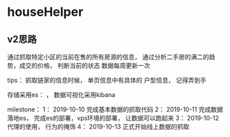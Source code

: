 # houseHelper

## v2思路

通过抓取特定小区的当前在售的所有房源的信息， 通过分析二手房的满二的趋势，成交的价格， 判断当前的状态
数据每周更新一次

tips： 抓取链家的信息时候， 单页信息中有具体的 户型信息， 记得弄到手


存储采用es： ， 数据可视化采用kibana


milestone：
1： 2019-10-10 完成基本数据的抓取代码
2： 2019-10-11 完成数据落地es， 完成es的部署，vps环境的部署， 让数据可以跑起来
3： 2019-10-12 代理的使用， 行为的掩饰
4： 2019-10-13 正式开始线上数据的抓取

